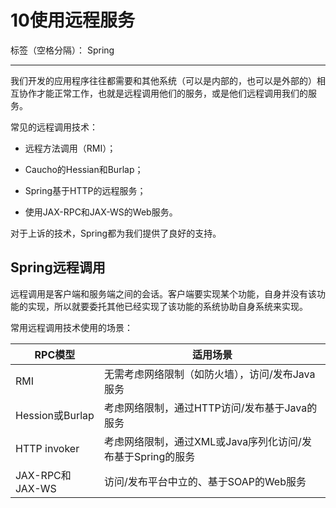 ﻿# 10使用远程服务

标签（空格分隔）： Spring

---

我们开发的应用程序往往都需要和其他系统（可以是内部的，也可以是外部的）相互协作才能正常工作，也就是远程调用他们的服务，或是他们远程调用我们的服务。

常见的远程调用技术：

 - 远程方法调用（RMI）；

 - Caucho的Hessian和Burlap；

 - Spring基于HTTP的远程服务；

 - 使用JAX-RPC和JAX-WS的Web服务。

对于上诉的技术，Spring都为我们提供了良好的支持。

## Spring远程调用

远程调用是客户端和服务端之间的会话。客户端要实现某个功能，自身并没有该功能的实现，所以就要委托其他已经实现了该功能的系统协助自身系统来实现。

常用远程调用技术使用的场景：

| RPC模型         | 适用场景                                                   |
| --------------- | ---------------------------------------------------------- |
| RMI             | 无需考虑网络限制（如防火墙），访问/发布Java服务            |
| Hession或Burlap | 考虑网络限制，通过HTTP访问/发布基于Java的服务              |
| HTTP invoker    | 考虑网络限制，通过XML或Java序列化访问/发布基于Spring的服务 |
| JAX-RPC和JAX-WS | 访问/发布平台中立的、基于SOAP的Web服务                     |
 
